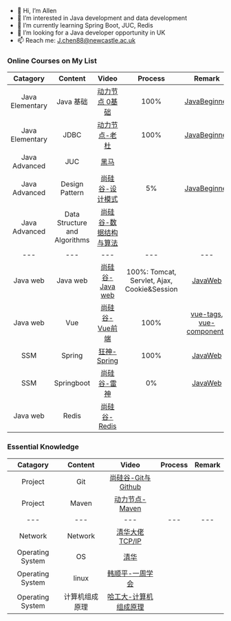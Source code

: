 - 👋 Hi, I’m Allen
- 👀 I’m interested in Java development and data development
- 🌱 I’m currently learning Spring Boot, JUC, Redis
- 💞️ I’m looking for a Java developer opportunity in UK
- 📫 Reach me: J.chen88@newcastle.ac.uk

### Online Courses on My List
| Catagory | Content | Video | Process | Remark |
:-: | :-: | :-: | :-: | :-:|
| Java Elementary | Java 基础 | [动力节点 0基础](https://www.bilibili.com/video/BV1Rx411876f?spm_id_from=333.999.0.0) | 100% | [JavaBeginner](https://github.com/AllenChen97/JavaBeginner) |
| Java Elementary | JDBC | [动力节点-老杜](https://www.bilibili.com/video/BV1Bt41137iB?spm_id_from=333.999.0.0) | 100% | [JavaBeginner](https://github.com/AllenChen97/JavaBeginner) |
| Java Advanced | JUC | [黑马](https://www.bilibili.com/video/BV16J411h7Rd?spm_id_from=333.999.0.0) |
| Java Advanced | Design Pattern | [尚硅谷-设计模式](https://www.bilibili.com/video/BV1G4411c7N4?spm_id_from=333.999.0.0) | 5% | [JavaBeginner](https://github.com/AllenChen97/JavaBeginner)
| Java Advanced | Data Structure and Algorithms | [尚硅谷-数据结构与算法](https://www.bilibili.com/video/BV1E4411H73v?spm_id_from=333.999.0.0) | 
--- | --- | ---| ---| ---|
| Java web |Java web| [尚硅谷-Java web](https://www.bilibili.com/video/BV1Y7411K7zz?spm_id_from=333.999.0.0) | 100%: Tomcat, Servlet, Ajax, Cookie&Session | [JavaWeb](https://github.com/AllenChen97/JavaWeb) |
| Java web | Vue | [尚硅谷-Vue前端](https://www.bilibili.com/video/BV1Zy4y1K7SH?spm_id_from=333.999.0.0)| 100% |  [vue-tags](https://github.com/AllenChen97/vue-tags), [vue-components](https://github.com/AllenChen97/vue-components) |
| SSM | Spring | [狂神-Spring](https://www.bilibili.com/video/BV1WE411d7Dv) | 100% | [JavaWeb](https://github.com/AllenChen97/JavaWeb) |
| SSM | Springboot | [尚硅谷-雷神](https://www.bilibili.com/video/BV19K4y1L7MT?spm_id_from=333.999.0.0) | 0% | [JavaWeb](https://github.com/AllenChen97/JavaWeb) |
| Java web | Redis | [尚硅谷-Redis](https://www.bilibili.com/video/BV1Rv41177Af?spm_id_from=333.999.0.0) |

### Essential Knowledge
| Catagory | Content | Video | Process | Remark |
:-: | :-: | :-: | :-: | :-:|
| Project | Git | [尚硅谷-Git与Github](https://www.bilibili.com/video/BV1pW411A7a5?spm_id_from=333.999.0.0) |
| Project | Maven | [动力节点-Maven](https://www.bilibili.com/video/BV1dp4y1Q7Hf?spm_id_from=333.999.0.0) |
--- | --- | ---| ---| ---|
| Network | Network | [清华大佬TCP/IP](https://www.bilibili.com/video/BV1Vy4y177YB?spm_id_from=333.999.0.0) |
| Operating System | OS | [清华](https://www.bilibili.com/video/BV1uW411f72n?spm_id_from=333.999.0.0) |
| Operating System | linux | [韩顺平-一周学会](https://www.bilibili.com/video/BV1Sv411r7vd?spm_id_from=333.999.0.0) |
| Operating System | 计算机组成原理 | [哈工大-计算机组成原理](https://www.bilibili.com/video/BV1t4411e7LH?spm_id_from=333.999.0.0) |


<!---
AllenChen97/AllenChen97 is a ✨ special ✨ repository because its `README.md` (this file) appears on your GitHub profile.
You can click the Preview link to take a look at your changes.
--->
